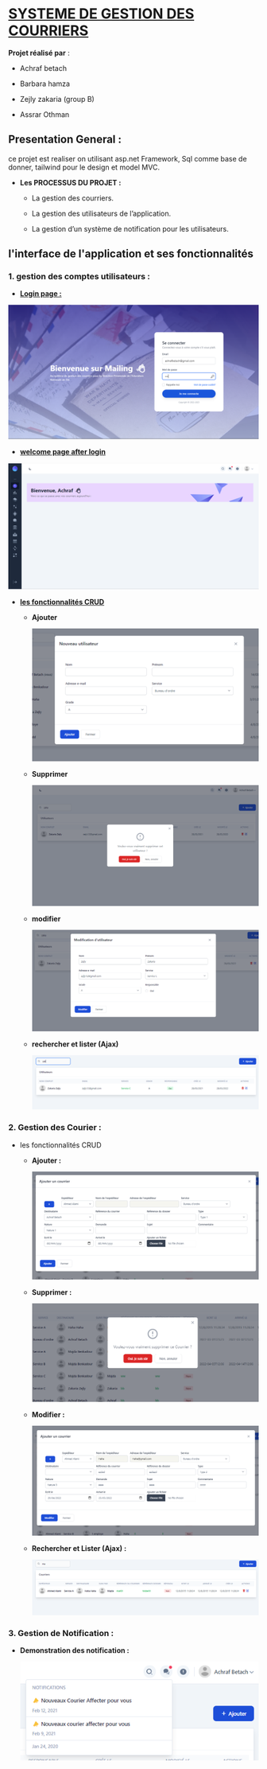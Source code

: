 # <u>SYSTEME DE GESTION DES COURRIERS</u>

**Projet réalisé par** :

* Achraf betach

* Barbara hamza

* Zejly zakaria (group B)

* Assrar Othman

## Presentation General :

ce projet est realiser  on utilisant asp.net Framework, Sql comme base de donner, tailwind pour le design et model MVC.

- **Les PROCESSUS DU PROJET :**
  
  * La gestion des courriers.
  
  * La gestion des utilisateurs de l’application.
  
  * La gestion d’un système de notification pour les utilisateurs.

## l'interface de l'application et ses fonctionnalités

### 1. gestion des comptes utilisateurs :

* <u>**Login page :**</u>

![](Assets/ScreenShot.png)

* **<u>welcome page after login</u>**

![](Assets/dashboard.png)

* <u>**les fonctionnalités CRUD**</u>
  
  * **Ajouter**
    
    ![](Assets/ajoter.png)
  
  * **Supprimer**
    
    ![](Assets/Delete.png)
  
  * **modifier**
    
    ![](Assets/modifier.png)
  
  * **rechercher et lister (Ajax)**
    
    ![](Assets/recherches.png)

### 2. Gestion des Courier :

* les fonctionnalités CRUD
  
  * **Ajouter :**
    
    ![](Assets/jacobs.png)
  
  * **Supprimer :**
    
    ![](Assets/supp.png)
  
  * **Modifier :**
    
    ![](Assets/mod.png)
  
  * **Rechercher et Lister (Ajax) :**
    
    ![](Assets/majda.png)

### 3. Gestion de Notification :

* **Demonstration des notification :**
  
  ![](Assets/noti.png)
